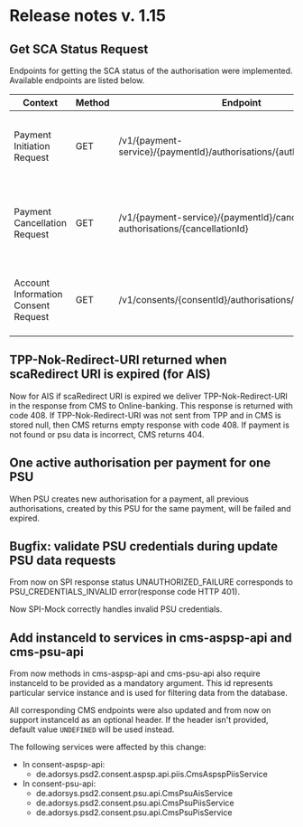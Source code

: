# Release notes v. 1.15

## Get SCA Status Request
Endpoints for getting the SCA status of the authorisation were implemented.
Available endpoints are listed below.

| Context                             | Method | Endpoint                                                                        | Description                                                         |
|-------------------------------------|--------|---------------------------------------------------------------------------------|---------------------------------------------------------------------|
| Payment Initiation Request          | GET    | /v1/{payment-service}/{paymentId}/authorisations/{authorisationId}              | Checks the SCA status of a authorisation sub-resource.              |
| Payment Cancellation Request        | GET    | /v1/{payment-service}/{paymentId}/cancellation- authorisations/{cancellationId} | Checks the SCA status of a cancellation authorisation sub-resource. |
| Account Information Consent Request | GET    | /v1/consents/{consentId}/authorisations/{authorisationId}                       | Checks the SCA status of a authorisation sub-resource.              |

## TPP-Nok-Redirect-URI returned when scaRedirect URI is expired (for AIS)
Now for AIS if scaRedirect URI is expired we deliver TPP-Nok-Redirect-URI in the response from CMS to Online-banking. This response is returned with code 408.
If TPP-Nok-Redirect-URI was not sent from TPP and in CMS is stored null, then CMS returns empty response with code 408. If payment is not found or psu data is incorrect, CMS returns 404. 

## One active authorisation per payment for one PSU
When PSU creates new authorisation for a payment, all previous authorisations, created by this PSU for the same payment, will be failed and expired.

## Bugfix: validate PSU credentials during update PSU data requests
From now on SPI response status UNAUTHORIZED_FAILURE corresponds to PSU_CREDENTIALS_INVALID error(response code HTTP 401).

Now SPI-Mock correctly handles invalid PSU credentials.

## Add instanceId to services in cms-aspsp-api and cms-psu-api
From now methods in cms-aspsp-api and cms-psu-api also require instanceId to be provided as a mandatory argument.
This id represents particular service instance and is used for filtering data from the database.

All corresponding CMS endpoints were also updated and from now on support instanceId as an optional header. 
If the header isn't provided, default value `UNDEFINED` will be used instead.

The following services were affected by this change:
  - In consent-aspsp-api:
    - de.adorsys.psd2.consent.aspsp.api.piis.CmsAspspPiisService
  - In consent-psu-api:
    - de.adorsys.psd2.consent.psu.api.CmsPsuAisService
    - de.adorsys.psd2.consent.psu.api.CmsPsuPiisService
    - de.adorsys.psd2.consent.psu.api.CmsPsuPisService
